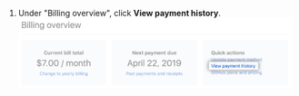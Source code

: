 1. Under "Billing overview", click **View payment history**.
![View payment history link](/assets/images/help/billing/view-payment-history-link.png)
